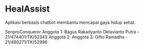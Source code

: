 # HealAssist
Aplikasi berbasis chatbot membantu mencapai gaya hidup sehat.

SenproConqueror
Anggota 1: Bagus Rakadyanto Oktavianto Putra - 21/474401/TK/52343
Anggota 2: 
Anggota 3: Gifto Ramadha - 21/480271/TK/52996
